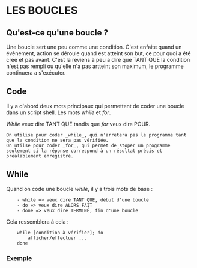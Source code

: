 # LES BOUCLES

## Qu'est-ce qu'une boucle ?

Une boucle sert une peu comme une condition. C'est enfaite quand un évênement, action se déroule quand est atteint son but, ce pour quoi a été créé et pas avant.
C'est la reviens à peu a dire que TANT QUE la condition n'est pas rempli ou qu'elle n'a pas artteint son maximum, le programme continuera a s'exécuter.

## Code

Il y a d'abord deux mots principaux qui permettent de coder une boucle dans un script shell. Les mots _while_ et _for_. 

_While_ veux dire TANT QUE tandis que _for_ veux dire POUR.

    On utilise pour coder _while_, qui n'arrêtera pas le programme tant que la condition ne sera pas vérifiée.
    On utilse pour coder _for_, qui permet de stoper un programme seulement si la réponse correspond à un résultat précis et préalablement enregistré.
    
 ## While
 
 Quand on code une boucle _while_, il y a trois mots de base :
 
        - while => veux dire TANT QUE, début d'une boucle
        - do => veux dire ALORS FAIT
        - done => veux dire TERMINÉ, fin d'une boucle
    
 Cela ressemblera à cela :
 
        while [condition à vérifier]; do
            afficher/effectuer ...
        done
  
  ### Exemple
  
  
        
